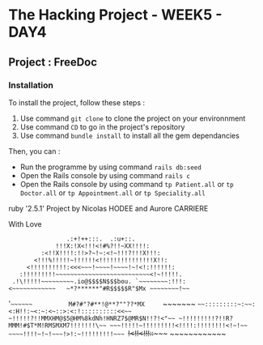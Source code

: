 # The Hacking Project - WEEK5 - DAY4
## Project : FreeDoc

### Installation

To install the project, follow these steps :
1. Use command `git clone` to clone the project on your environnment
2. Use command `CD` to go in the project's repository
3. Use command `bundle install` to install all the gem dependancies

Then, you can :
- Run the programme by using command `rails db:seed`
- Open the Rails console by using command `rails c`
- Open the Rails console by using command `tp Patient.all` or `tp Doctor.all` or `tp Appointment.all` or `tp Speciality.all`

ruby '2.5.1'
Project by Nicolas HODEE and Aurore CARRIERE

With Love 

                    .:+!++:::.  .:u+::.
                 !!!X:!X<!!!<!#%?!!~XX!!!!:
             :<!!X!!!!:!!>?~!~:<!~!!!?!!!X!!!:
           <!!!%!!!!!~!!!!!!<!!!!!!!!!!!!!!!X!!:
         <!!!!!!!!!!:<<<~~~!~~~~!~~~~!~!<!:!!!!!!:
       :!!!!!!!!!~~~~~~~~~~~~~~~~~~~~~~~~~~<!~!!!!!.
     .!\!!!!!~~~~~~~~~.io@$$$$N$$$bou. `~~~~~~~~:!!!:
    <~~~~~~~~~~~~   ~*?******"#R$$$$$R"$Mx ~~~~~~~~!~~
   '`~~~~~~          M#?#"?#**!@**?""??*MX     `~~~~~~~
    `~~:::::::::~:~~:<:H!!:~<:~:<~::>:<:!::::::::::<<~~
       ~!!!!!?!!MMXHM@$5@HM%8kdNh!HNRZ7$@MR$N!!?!<"~~
         ~!!!!!!!!!?!!R?MMM!#$T*M!RMSMXM7!!!!!!!\~~
           ~~~!!!!!~!!!!!!!!!<!!!!:!!!!!!!!<!~!~~  
              ~~~~!!!!~!~!~~~!>!:~!!!!!!!!!~~~
                 `~~~~~~!<!~~!<!!~~!::~~~~~
                         ~~~~~~~~~~~~



